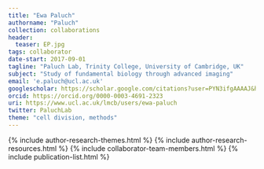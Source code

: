 ```yaml
---
title: "Ewa Paluch"
authorname: "Paluch"
collection: collaborations
header:
  teaser: EP.jpg
tags: collaborator
date-start: 2017-09-01
tagline: "Paluch Lab, Trinity College, University of Cambridge, UK"
subject: "Study of fundamental biology through advanced imaging"
email: 'e.paluch@ucl.ac.uk'
googlescholar: https://scholar.google.com/citations?user=PYN3ifgAAAAJ&hl=en
orcid: https://orcid.org/0000-0003-4691-2323
uri: https://www.ucl.ac.uk/lmcb/users/ewa-paluch
twitter: PaluchLab
theme: "cell division, methods"
---
```

<p align= "justify">

{% include author-research-themes.html %}
{% include author-research-resources.html %}
{% include collaborator-team-members.html %}
{% include publication-list.html %}
